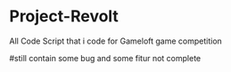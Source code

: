 # Project-Revolt

All Code Script that i code for Gameloft game competition

#still contain some bug and some fitur not complete
